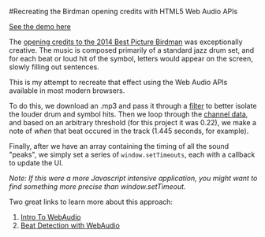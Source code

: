 #Recreating the Birdman opening credits with HTML5 Web Audio APIs

[See the demo here](http://markmarkoh.com/birdman)

The [opening credits to the 2014 Best Picture Birdman](https://www.youtube.com/watch?v=p75qQgNdc-0) was exceptionally creative. The music is composed primarily of a standard jazz drum set, and for each beat or loud hit of the symbol, letters would appear on the screen, slowly filling out sentences.

This is my attempt to recreate that effect using the Web Audio APIs available in most modern browsers.

To do this, we download an .mp3 and pass it through a [filter](https://developer.mozilla.org/en-US/docs/Web/API/BiquadFilterNode) to better isolate the louder drum and symbol hits.
Then we loop through the [channel data](https://developer.mozilla.org/en-US/docs/Web/API/AudioBuffer/getChannelData), and based on an arbitrary threshold (for this project it was 0.22), we make a note of *when* that beat occured in the track (1.445 seconds, for example).

Finally, after we have an array containing the timing of all the sound "peaks", we simply set a series of `window.setTimeouts`, each with a callback to update the UI.

*Note: If this were a more Javascript intensive application, you might want to find something more precise than window.setTimeout.*

Two great links to learn more about this approach:

1. [Intro To WebAudio](http://www.html5rocks.com/en/tutorials/webaudio/intro/)
2. [Beat Detection with WebAudio](http://tech.beatport.com/2014/web-audio/beat-detection-using-web-audio/)
